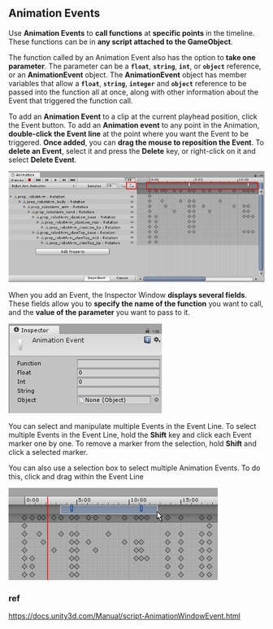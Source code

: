 ## Animation Events

Use **Animation Events** to **call functions** at **specific points** in the timeline. 
These functions can be in **any script attached to the GameObject**.

The function called by an Animation Event also has the option to **take one parameter**. The parameter can be a **`float`**, **`string`**, **`int`**, or **`object`** reference, or an **AnimationEvent** object. The **AnimationEvent** object has member variables that allow a **`float`**, **`string`**, **`integer`** and **`object`** reference to be passed into the function all at once, along with other information about the Event that triggered the function call.


To add an **Animation Event** to a clip at the current playhead position, click the Event button. 
To add an **Animation event** to any point in the Animation, **double-click the Event line** at the point where you want the Event to be triggered. 
**Once added**, you can **drag the mouse to reposition the Event**. To **delete an Event**, select it and press the **Delete** key, or right-click on it and select **Delete Event**.

![](./AnimationEditorEventLine.png)


When you add an Event, the Inspector
Window **displays several fields**. These fields allow you to **specify the name of the function** you want to call, and the **value of the parameter** you want to pass to it.

![](./AnimationEventInspector.png)

You can select and manipulate multiple Events in the Event Line. To select multiple Events in the Event Line, hold the **Shift** key and click each Event marker one by one. To remove a marker from the selection, hold **Shift** and click a selected marker.

You can also use a selection box to select multiple Animation Events. To do this, click and drag within the Event Line

![](./AnimationEditorMultipleEventSelection.png)


### ref 

https://docs.unity3d.com/Manual/script-AnimationWindowEvent.html


